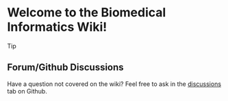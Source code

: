 # Welcome to the Biomedical Informatics Wiki!

> [!tip] 

## Forum/Github Discussions
Have a question not covered on the wiki? Feel free to ask in the [discussions](https://github.com/BMI-UC/Wiki/discussions) tab on Github. 
